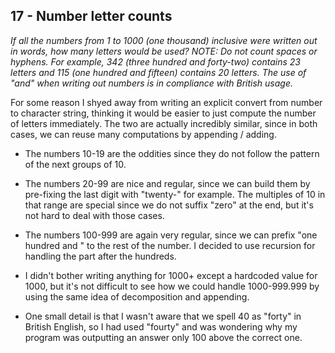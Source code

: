 ## 17 - Number letter counts
_If all the numbers from 1 to 1000 (one thousand) inclusive were written out in words, how many letters would be used?
NOTE: Do not count spaces or hyphens. For example, 342 (three hundred and forty-two) contains 23 letters and 115 (one hundred and fifteen) contains 20 letters. The use of "and" when writing out numbers is in compliance with British usage._

For some reason I shyed away from writing an explicit convert from number to character string, thinking it would be easier to just compute the number of letters immediately.
The two are actually incredibly similar, since in both cases, we can reuse many computations by appending / adding.

- The numbers 10-19 are the oddities since they do not follow the pattern of the next groups of 10.
- The numbers 20-99 are nice and regular, since we can build them by pre-fixing the last digit with "twenty-" for example. The multiples of 10 in that range are special since we do not suffix "zero" at the end, but it's not hard to deal with those cases.
- The numbers 100-999 are again very regular, since we can prefix "one hundred and " to the rest of the number. I decided to use recursion for handling the part after the hundreds.
- I didn't bother writing anything for 1000+ except a hardcoded value for 1000, but it's not difficult to see how we could handle 1000-999.999 by using the same idea of decomposition and appending.

- One small detail is that I wasn't aware that we spell 40 as "forty" in British English, so I had used "fourty" and was wondering why my program was outputting an answer only 100 above the correct one.
